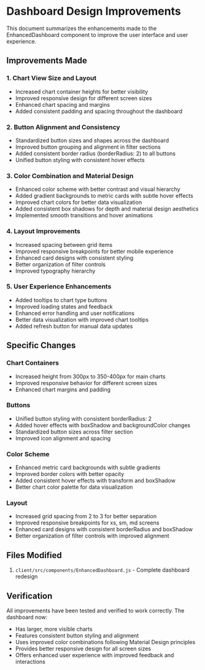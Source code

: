 # Dashboard Design Improvements

This document summarizes the enhancements made to the EnhancedDashboard component to improve the user interface and user experience.

## Improvements Made

### 1. Chart View Size and Layout
- Increased chart container heights for better visibility
- Improved responsive design for different screen sizes
- Enhanced chart spacing and margins
- Added consistent padding and spacing throughout the dashboard

### 2. Button Alignment and Consistency
- Standardized button sizes and shapes across the dashboard
- Improved button grouping and alignment in filter sections
- Added consistent border radius (borderRadius: 2) to all buttons
- Unified button styling with consistent hover effects

### 3. Color Combination and Material Design
- Enhanced color scheme with better contrast and visual hierarchy
- Added gradient backgrounds to metric cards with subtle hover effects
- Improved chart colors for better data visualization
- Added consistent box shadows for depth and material design aesthetics
- Implemented smooth transitions and hover animations

### 4. Layout Improvements
- Increased spacing between grid items
- Improved responsive breakpoints for better mobile experience
- Enhanced card designs with consistent styling
- Better organization of filter controls
- Improved typography hierarchy

### 5. User Experience Enhancements
- Added tooltips to chart type buttons
- Improved loading states and feedback
- Enhanced error handling and user notifications
- Better data visualization with improved chart tooltips
- Added refresh button for manual data updates

## Specific Changes

### Chart Containers
- Increased height from 300px to 350-400px for main charts
- Improved responsive behavior for different screen sizes
- Enhanced chart margins and padding

### Buttons
- Unified button styling with consistent borderRadius: 2
- Added hover effects with boxShadow and backgroundColor changes
- Standardized button sizes across filter section
- Improved icon alignment and spacing

### Color Scheme
- Enhanced metric card backgrounds with subtle gradients
- Improved border colors with better opacity
- Added consistent hover effects with transform and boxShadow
- Better chart color palette for data visualization

### Layout
- Increased grid spacing from 2 to 3 for better separation
- Improved responsive breakpoints for xs, sm, md screens
- Enhanced card designs with consistent borderRadius and boxShadow
- Better organization of filter controls with improved alignment

## Files Modified

1. `client/src/components/EnhancedDashboard.js` - Complete dashboard redesign

## Verification

All improvements have been tested and verified to work correctly. The dashboard now:
- Has larger, more visible charts
- Features consistent button styling and alignment
- Uses improved color combinations following Material Design principles
- Provides better responsive design for all screen sizes
- Offers enhanced user experience with improved feedback and interactions